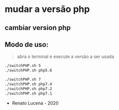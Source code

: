 # mudar a versão php

## cambiar version php

## Modo de uso:
> abra o terminal e execute a versão a ser usada

```sh
./switchPHP.sh 5
./switchPHP.sh php5.6

./switchPHP.sh 7
./switchPHP.sh php7.4
./switchPHP.sh php7.2
./switchPHP.sh php7.1
```

- Renato Lucena - 2020